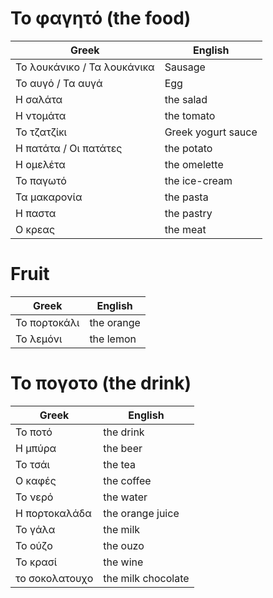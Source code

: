 # Το φαγητό (the food)

| Greek | English |
|--|--|
| Το λουκάνικο / Τα λουκάνικα | Sausage |
| Το αυγό / Τα αυγά | Egg |
| Η σαλάτα | the salad |
| Η ντομάτα | the tomato |
| Το τζατζίκι | Greek yogurt sauce |
| Η πατάτα / Οι πατάτες | the potato |
| Η ομελέτα | the omelette |
| Το παγωτό | the ice-cream |
| Τα μακαρονία | the pasta |
| Η παστα | the pastry |
| Ο κρεας | the meat |

# Fruit

| Greek | English |
|--|--|
| Το πορτοκάλι | the orange |
| Το λεμόνι | the lemon |

# Το πογοτο (the drink)

| Greek | English |
|--|--|
| Το ποτό | the drink |
| Η μπύρα | the beer |
| Το τσάι | the tea |
| Ο καφές | the coffee |
| Το νερό | the water |
| Η πορτοκαλάδα | the orange juice |
| Το γάλα | the milk |
| Το ούζο | the ouzo |
| Το κρασί | the wine |
| το σοκολατουχο | the milk chocolate |
